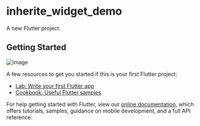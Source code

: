 # inherite_widget_demo

A new Flutter project.

## Getting Started
![image](https://github.com/shaoting0730/Flutter_learn_demo/blob/master/%E5%9F%BA%E7%A1%80Widget/inherite_widget_demo/result.gif) <br/>


A few resources to get you started if this is your first Flutter project:

- [Lab: Write your first Flutter app](https://flutter.dev/docs/get-started/codelab)
- [Cookbook: Useful Flutter samples](https://flutter.dev/docs/cookbook)

For help getting started with Flutter, view our
[online documentation](https://flutter.dev/docs), which offers tutorials,
samples, guidance on mobile development, and a full API reference.
